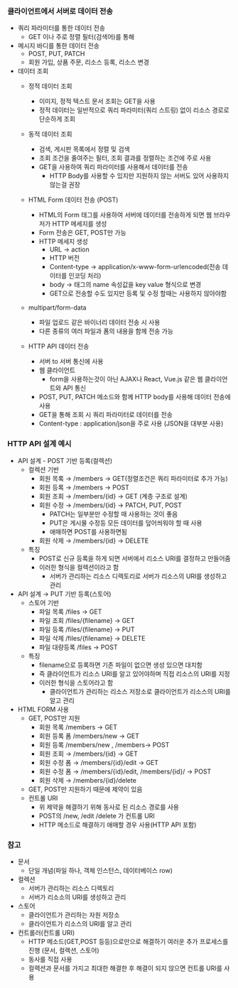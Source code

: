 ### 클라이언트에서 서버로 데이터 전송

- 쿼리 파라미터를 통한 데이터 전송
    - GET 이나 주로 정렬 필터(검색어)를 통해
- 메시지 바디를 통한 데이터 전송
    - POST, PUT, PATCH
    - 회원 가입, 상품 주문, 리소스 등록, 리소스 변경
- 데이터 조회
    - 정적 데이터 조회
        - 이미지, 정적 텍스트 문서 조회는 GET을 사용
        - 정적 데이터는 일반적으로 쿼리 파라미터(쿼리 스트링) 없이 리소스 경로로 단순하게 조회
    - 동적 데이터 조회
        - 검색, 게시판 목록에서 정렬 및 검색
        - 조회 조건을 줄여주는 필터, 조회 결과를 정렬하는 조건에 주로 사용
        - GET을 사용하여 쿼리 파라미터를 사용해서 데이터를 전송
            - HTTP Body를 사용할 수 있지만 지원하지 않는 서버도 있어 사용하지 않는걸 권장
        
    - HTML Form 데이터 전송 (POST)
        - HTML의 Form 태그를 사용하여 서버에 데이터를 전송하게 되면 웹 브라우저가 HTTP 메세지를 생성
        - Form 전송은 GET, POST만 가능
        - HTTP 메세지 생성
            - URL → action
            - HTTP 버전
            - Content-type → application/x-www-form-urlencoded(전송 데이터를 인코딩 처리)
            - body → 태그의 name 속성값을 key value 형식으로 변경
            - GET으로 전송할 수도 있지만 등록 및 수정 할때는 사용하지 않아야함

    - multipart/form-data
        - 파일 업로드 같은 바이너리 데이터 전송 시 사용
        - 다른 종류의 여러 파일과 폼의 내용을 함께 전송 가능        
    - HTTP API 데이터 전송
        - 서버 to 서버 통신에 사용
        - 웹 클라이언트
            - form을 사용하는것이 아닌 AJAX나 React, Vue.js 같은 웹 클라이언트와 API 통신
        - POST, PUT, PATCH 메소드와 함께 HTTP body를 사용해 데이터 전송에 사용
        - GET을 통해 조회 시 쿼리 파라미터로 데이터를 전송
        - Content-type : application/json을 주로 사용 (JSON을 대부분 사용)

### HTTP API 설계 예시

- API 설계 - POST 기반 등록(컬렉션)
    - 컬렉션 기반
        - 회원 목록 → /members → GET(정렬조건은 쿼리 파라미터로 추가 가능)
        - 회원 등록 → /members → POST
        - 회원 조회 → /members/{id} → GET (계층 구조로 설계)
        - 회원 수정 → /members/{id} → PATCH, PUT, POST
            - PATCH는 일부분만 수정할 때 사용하는 것이 좋음
            - PUT은 게시물 수정등 모든 데이터를 덮어씌워야 할 때 사용
            - 애매하면 POST를 사용하면됨
        - 회원 삭제 → /members/{id} → DELETE
    - 특징
        - POST로 신규 등록을 하게 되면 서버에서 리소스 URI를 결정하고 만들어줌
        - 이러한 형식을 컬렉션이라고 함
            - 서버가 관리하는 리소스 디렉토리로 서버가 리소스의 URI를 생성하고 관리
- API 설계 → PUT 기반 등록(스토어)
    - 스토어 기반
        - 파일 목록 /files → GET
        - 파일 조회 /files/{filename} → GET
        - 파일 등록 /files/{filename} → PUT
        - 파일 삭제 /files/{filename} → DELETE
        - 파일 대량등록 /files → POST
    - 특징
        - filename으로 등록하면 기존 파일이 없으면 생성 있으면 대치함
        - 즉 클라이언트가 리소스 URI를 알고 있어야하며 직접 리소스의 URI를 지정
        - 이러한 형식을 스토어라고 함
            - 클라이언트가 관리하는 리소스 저장소로 클라이언트가 리소스의 URI를 알고 관리
- HTML FORM 사용
    - GET, POST만 지원
        - 회원 목록 /members → GET
        - 회원 등록 폼  /members/new → GET
        - 회원 등록  /members/new , /members→ POST
        - 회원 조회 → /members/{id} → GET
        - 회원 수정 폼 → /members/{id}/edit → GET
        - 회원 수정 폼 → /members/{id}/edit, /members/{id}/ → POST
        - 회원 삭제 →  /members/{id}/delete
    - GET, POST만 지원하기 때문에 제약이 있음
    - 컨트롤 URI
        - 위 제약을 해결하기 위해 동사로 된 리소스 경로를 사용
        - POST의 /new, /edit /delete 가 컨트롤 URI
        - HTTP 메소드로 해결하기 애매할 경우 사용(HTTP API 포함)

### 참고

- 문서
    - 단일 개념(파일 하나, 객체 인스턴스, 데이터베이스 row)
- 컬렉션
    - 서버가 관리하는 리소스 디렉토리
    - 서버가 리소소의 URI를 생성하고 관리
- 스토어
    - 클라이언트가 관리하는 자원 저장소
    - 클라이언트가 리소스의 URI를 알고 관리
- 컨트롤러(컨트롤 URI)
    - HTTP 메소드(GET,POST 등등)으로만으로 해결하기 여러운 추가 프로세스를 진행
    (문서, 컬렉션, 스토어)
    - 동사를 직접 사용
    - 컬렉션과 문서를 가지고 최대한 해결한 후 해결이 되지 않으면 컨트롤 URI를 사용